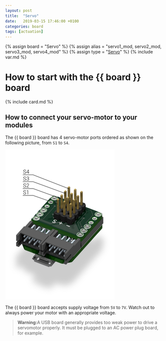 ```yaml
---
layout: post
title:  "Servo"
date:   2019-03-15 17:46:00 +0100
categories: board
tags: [actuation]
---
```

{% assign board = "Servo" %}
{% assign alias = "servo1_mod, servo2_mod, servo3_mod, servo4_mod" %}
{% assign type = "[Servo](/module/servo)" %}
{% include var.md %}

# How to start with the {{ board }} board
{% include card.md %}

## How to connect your servo-motor to your modules

The {{ board }} board has 4 servo-motor ports ordered as shown on the following picture, from `S1` to `S4`.

![Servomotor ports](/assets/img/servo-1.png)

The {{ board }} board accepts supply voltage from `5V` to `7V`. Watch out to always power your motor with an appropriate voltage.

<blockquote class="warning"><strong>Warning:</strong>A USB board generally provides too weak power to drive a servomotor properly. It must be plugged to an AC power plug board, for example.</blockquote><br />
